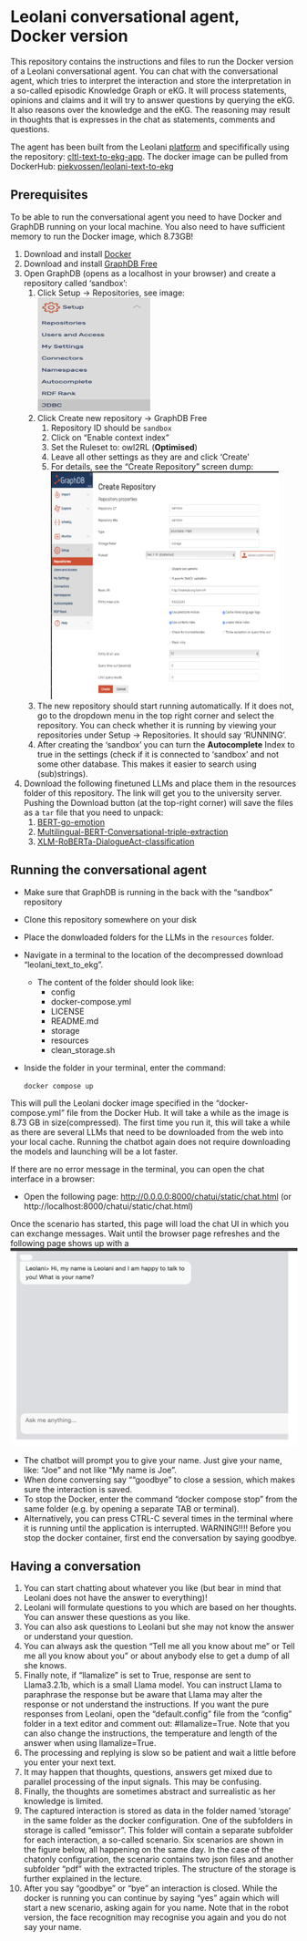 # Leolani conversational agent, Docker version

This repository contains the instructions and files to run the Docker version of a Leolani conversational agent.
You can chat with the conversational agent, which tries to interpret the interaction and store the interpretation
in a so-called episodic Knowledge Graph or eKG. It will process statements, opinions and claims and it will try to answer questions
by querying the eKG. It also reasons over the knowledge and the eKG. The reasoning may result in thoughts that is
expresses in the chat as statements, comments and questions.

The agent has been built from the Leolani [platform](https://github.com/leolani) and specififically using the repository: [cltl-text-to-ekg-app](https://github.com/leolani/cltl-text-to-ekg-app).
The docker image can be pulled from DockerHub: [piekvossen/leolani-text-to-ekg](https://hub.docker.com/repository/docker/piekvossen/leolani-text-to-ekg)

## Prerequisites
To be able to run the conversational agent you need to have Docker and GraphDB running on your local machine.
You also need to have sufficient memory to run the Docker image, which 8.73GB!

1. Download and install [Docker](https://www.docker.com/get-started/)
2. Download and install [GraphDB Free](https://graphdb.ontotext.com/)
3. Open GraphDB (opens as a localhost in your browser) and create a repository called ‘sandbox’:
   1. Click Setup → Repositories, see image:  <img height="200" src="./images/GDB-setup.png" width="200"/>
   2. Click Create new repository → GraphDB Free 
      1. Repository ID should be ```sandbox```
      2. Click on “Enable context index” 
      3. Set the Ruleset to: owl2RL (**Optimised**)
      4. Leave all other settings as they are and click ‘Create’ 
      6. For details, see the “Create Repository” screen dump: <img height="400" src="./images/GDB_new_repo.png" width="400"/>
   3. The new repository should start running automatically. If it does not, go to the dropdown menu in the top right corner and select the repository. You can check whether it is running by viewing your repositories under Setup → Repositories. It should say ‘RUNNING’. 
   4. After creating the ‘sandbox’ you can turn the **Autocomplete** Index to true in the settings (check if it is connected to ‘sandbox’ and not some other database. This makes it easier to search using (sub)strings).
4. Download the following finetuned LLMs and place them in the resources folder of this repository. The link will get you to the university server. Pushing the Download button (at the top-right corner) will save the files as a ```tar``` file that you need to unpack: 
   1. [BERT-go-emotion](https://vu.data.surfsara.nl/index.php/s/VjHn1AHgizlzov6)
   2. [Multilingual-BERT-Conversational-triple-extraction](https://vu.data.surfsara.nl/index.php/s/xL9fPrqIq8bs6NH)
   3. [XLM-RoBERTa-DialogueAct-classification](https://vu.data.surfsara.nl/index.php/s/dw0YCJAVFM870DT)

## Running the conversational agent

* Make sure that GraphDB is running in the back with the “sandbox” repository
* Clone this repository somewhere on your disk 
* Place the donwloaded folders for the LLMs in the ```resources``` folder.
* Navigate in a terminal to the location of the decompressed download “leolani_text_to_ekg”. 
  * The content of the folder should look like:
    * config 
    * docker-compose.yml 
    * LICENSE
    * README.md 
    * storage 
    * resources 
    * clean_storage.sh
* Inside the folder in your terminal, enter the command:

    ```docker compose up```
  
This will pull the Leolani docker image specified in the “docker-compose.yml” file from the Docker Hub. 
It will take a while as the image is 8.73 GB in size(compressed). The first time you run it, this will take a while as there are several LLMs that need to be downloaded from the web into your local cache. Running the chatbot again does not require downloading the models and launching will be a lot faster.

If there are no error message in the terminal, you can open the chat interface in a browser:

* Open the following page: http://0.0.0.0:8000/chatui/static/chat.html (or http://localhost:8000/chatui/static/chat.html)

Once the scenario has started, this page will load the chat UI in which you can exchange messages. 
Wait until the browser page refreshes and the following page shows up with a ![Chat interface](./images/chat_ui.png)

* The chatbot will prompt you to give your name. Just give your name, like: “Joe” and not like “My name is Joe”. 
* When done conversing say ““goodbye” to close a session, which makes sure the interaction is saved. 
* To stop the Docker, enter the command “docker compose stop” from the same folder (e.g. by opening a separate TAB or terminal). 
* Alternatively, you can press CTRL-C several times in the terminal where it is running until the application is interrupted. WARNING!!!! Before you stop the docker container, first end the conversation by saying goodbye.

## Having a conversation
1. You can start chatting about whatever you like (but bear in mind that Leolani does not have the answer to everything)!
2. Leolani will formulate questions to you which are based on her thoughts. You can answer these questions as you like.
3. You can also ask questions to Leolani but she may not know the answer or understand your question.
4. You can always ask the question “Tell me all you know about me” or Tell me all you know about you” or about anybody else to get a dump of all she knows.
5. Finally note, if “llamalize” is set to True, response are sent to Llama3.2.1b, which is a small Llama model. You can instruct Llama to paraphrase the response but be aware that Llama may alter the response or not understand the instructions. If you want the pure responses from Leolani, open the “default.config” file from the “config” folder in a text editor and comment out: #llamalize=True. Note that you can also change the instructions, the temperature and length of the answer when using llamalize=True.
6. The processing and replying is slow so be patient and wait a little before you enter your next text.
7. It may happen that thoughts, questions, answers get mixed due to parallel processing of the input signals. This may be confusing.
8. Finally, the thoughts are sometimes abstract and surrealistic as her knowledge is limited.
9. The captured interaction is stored as data in the folder named ‘storage’ in the same folder as the docker configuration. One of the subfolders in storage is called “emissor”. This folder will contain a separate subfolder for each interaction, a so-called scenario. Six scenarios are shown in the figure below, all happening on the same day. In the case of the chatonly configuration, the scenario contains two json files and another subfolder “pdf” with the extracted triples. The structure of the storage is further explained in the lecture.
10. After you say “goodbye” or “bye” an interaction is closed. While the docker is running you can continue by saying “yes” again which will start a new scenario, asking again for you name. Note that in the robot version, the face recognition may recognise you again and you do not say your name.
